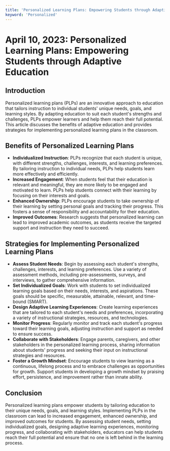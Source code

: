 ```yaml
---
title: 'Personalized Learning Plans: Empowering Students through Adaptive Education'
keyword: 'Personalized'
---
```


# April 10, 2023: Personalized Learning Plans: Empowering Students through Adaptive Education

## Introduction

Personalized learning plans (PLPs) are an innovative approach to education that tailors instruction to individual students' unique needs, goals, and learning styles. By adapting education to suit each student's strengths and challenges, PLPs empower learners and help them reach their full potential. This article discusses the benefits of adaptive education and provides strategies for implementing personalized learning plans in the classroom.

## Benefits of Personalized Learning Plans

- **Individualized Instruction**: PLPs recognize that each student is unique, with different strengths, challenges, interests, and learning preferences. By tailoring instruction to individual needs, PLPs help students learn more effectively and efficiently.
- **Increased Engagement**: When students feel that their education is relevant and meaningful, they are more likely to be engaged and motivated to learn. PLPs help students connect with their learning by focusing on their interests and goals.
- **Enhanced Ownership**: PLPs encourage students to take ownership of their learning by setting personal goals and tracking their progress. This fosters a sense of responsibility and accountability for their education.
- **Improved Outcomes**: Research suggests that personalized learning can lead to improved academic outcomes, as students receive the targeted support and instruction they need to succeed.

## Strategies for Implementing Personalized Learning Plans

- **Assess Student Needs**: Begin by assessing each student's strengths, challenges, interests, and learning preferences. Use a variety of assessment methods, including pre-assessments, surveys, and interviews, to gather comprehensive information.
- **Set Individualized Goals**: Work with students to set individualized learning goals based on their needs, interests, and aspirations. These goals should be specific, measurable, attainable, relevant, and time-bound (SMART).
- **Design Adaptive Learning Experiences**: Create learning experiences that are tailored to each student's needs and preferences, incorporating a variety of instructional strategies, resources, and technologies.
- **Monitor Progress**: Regularly monitor and track each student's progress toward their learning goals, adjusting instruction and support as needed to ensure success.
- **Collaborate with Stakeholders**: Engage parents, caregivers, and other stakeholders in the personalized learning process, sharing information about students' progress and seeking their input on instructional strategies and resources.
- **Foster a Growth Mindset**: Encourage students to view learning as a continuous, lifelong process and to embrace challenges as opportunities for growth. Support students in developing a growth mindset by praising effort, persistence, and improvement rather than innate ability.

## Conclusion

Personalized learning plans empower students by tailoring education to their unique needs, goals, and learning styles. Implementing PLPs in the classroom can lead to increased engagement, enhanced ownership, and improved outcomes for students. By assessing student needs, setting individualized goals, designing adaptive learning experiences, monitoring progress, and collaborating with stakeholders, educators can help students reach their full potential and ensure that no one is left behind in the learning process.
